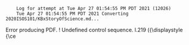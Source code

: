         Log for attempt at Tue Apr 27 01:54:55 PM PDT 2021 (12026)
        Tue Apr 27 01:54:55 PM PDT 2021 Converting 2020ISOS101/KBxStoryOfScience.md...
Error producing PDF.
! Undefined control sequence.
l.219   \({\displaystyle {\ce

